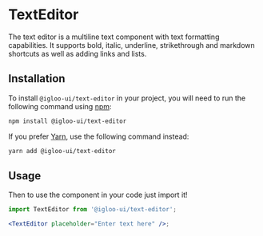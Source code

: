 # TextEditor

The text editor is a multiline text component with text formatting capabilities.
It supports bold, italic, underline, strikethrough and markdown shortcuts as well as adding links and lists.

<Example is="custom" />

<ReferenceLinks is="custom" />

## Installation

To install `@igloo-ui/text-editor` in your project, you will need to run the following command using [npm](https://www.npmjs.com/):

```bash
npm install @igloo-ui/text-editor
```

If you prefer [Yarn](https://classic.yarnpkg.com/en/), use the following command instead:

```bash
yarn add @igloo-ui/text-editor
```

## Usage

Then to use the component in your code just import it!

```jsx
import TextEditor from '@igloo-ui/text-editor';

<TextEditor placeholder="Enter text here" />;
```
